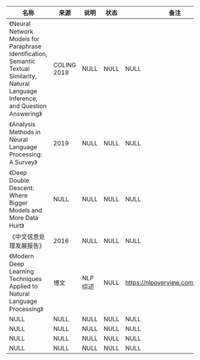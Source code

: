 |名称  |  来源   | 说明  |状态   | 备注  |
|  ----  | ----  |----  | ----  |----  |
| 《Neural Network Models for Paraphrase Identification, Semantic Textual Similarity, Natural Language Inference, and Question Answering》  | COLING 2018 |NULL |NULL |NULL|
| 《Analysis Methods in Neural Language Processing: A Survey》  | 2019 |NULL |NULL |NULL |
| 《Deep Double Descent: Where Bigger Models and More Data Hurt》  | NULL |NULL |NULL |NULL |
| 《中文信息处理发展报告》  | 2016 |NULL |NULL |NULL |
| 《Modern Deep Learning Techniques Applied to Natural Language Processing》  | 博文 |NLP综述 |NULL |https://nlpoverview.com/index.html |
| NULL  | NULL |NULL |NULL |NULL |
| NULL  | NULL |NULL |NULL |NULL |
| NULL  | NULL |NULL |NULL |NULL |
| NULL  | NULL |NULL |NULL |NULL |
